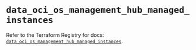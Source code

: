 # `data_oci_os_management_hub_managed_instances`

Refer to the Terraform Registry for docs: [`data_oci_os_management_hub_managed_instances`](https://registry.terraform.io/providers/oracle/oci/6.18.0/docs/data-sources/os_management_hub_managed_instances).
